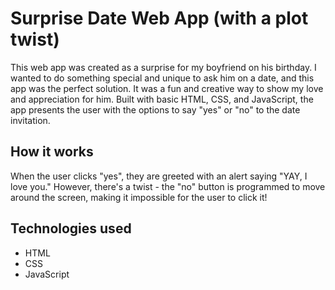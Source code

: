 # Surprise Date Web App (with a plot twist)

This web app was created as a surprise for my boyfriend on his birthday. I wanted to do something special and unique to ask him on a date, and this app was the perfect solution. It was a fun and creative way to show my love and appreciation for him. Built with basic HTML, CSS, and JavaScript, the app presents the user with the options to say "yes" or "no" to the date invitation.

## How it works

When the user clicks "yes", they are greeted with an alert saying "YAY, I love you." However, there's a twist - the "no" button is programmed to move around the screen, making it impossible for the user to click it!

## Technologies used

- HTML
- CSS
- JavaScript


